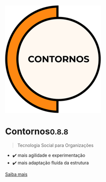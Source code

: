 ![Contornos](./assets/logo.png ':size=220')
	
# Contornos<small>0.8.8</small>

>  Tecnologia Social para Organizações

- ✔️ mais agilidade e experimentação
- ✔️ mais adaptação fluída da estrutura

[Saiba mais](start)
